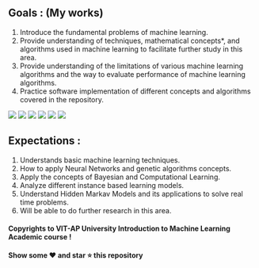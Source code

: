 ## Goals : (My works)
1. Introduce the fundamental problems of machine learning.
2. Provide understanding of techniques, mathematical concepts*, and algorithms used in machine learning to facilitate further study in this area.
3. Provide understanding of the limitations of various machine learning algorithms and the way to evaluate performance of machine learning algorithms.
4. Practice software implementation of different concepts and algorithms covered in the repository.

<img src="https://img.shields.io/badge/Python-FFD43B?style=for-the-badge&logo=python&logoColor=darkgreen"/> <img src="https://img.shields.io/badge/scikit_learn-F7931E?style=for-the-badge&logo=scikit-learn&logoColor=white"/> <img src="https://img.shields.io/badge/Pandas-2C2D72?style=for-the-badge&logo=pandas&logoColor=white"/> <img src="https://img.shields.io/badge/Numpy-777BB4?style=for-the-badge&logo=numpy&logoColor=white"/> <img src="https://img.shields.io/badge/Jupyter-F37626.svg?&style=for-the-badge&logo=Jupyter&logoColor=white"/> <img src="https://img.shields.io/badge/Colab-F9AB00?style=for-the-badge&logo=googlecolab&color=525252"/>  


## Expectations :
1. Understands basic machine learning techniques.
2. How to apply Neural Networks and genetic algorithms concepts.
3. Apply the concepts of Bayesian and Computational Learning.
4. Analyze different instance based learning models.
5. Understand Hidden Markav Models and its applications to solve real time problems.
6. Will be able to do further research in this area.

#### Copyrights to VIT-AP University Introduction to Machine Learning Academic course !

**Show some ❤️ and star ⭐ this repository**
